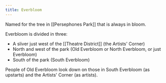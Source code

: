 ```yaml
---
title: Everbloom
---
```


Named for the tree in [[Persephones Park]] that is always in bloom.

Everbloom is divided in three: 
- A sliver just west of the [[Theatre District]] (the Artists' Corner)
- North and west of the park (Old Everbloom or North Everbloom, or just Everbloom)
- South of the park (South Everbloom)

People of Old Everbloom look down on those in South Everbloom (as upstarts) and the Artists' Corner (as artists). 
